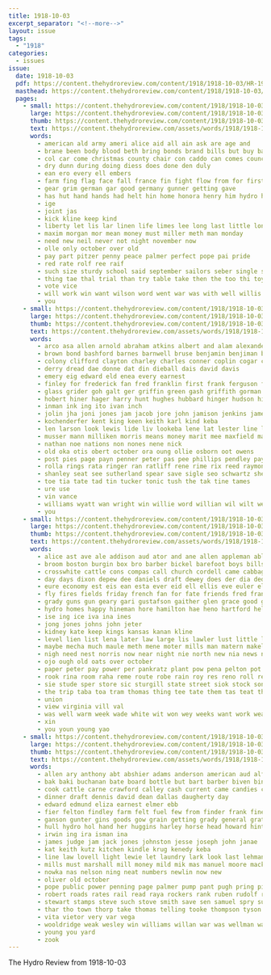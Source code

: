 ```yaml
---
title: 1918-10-03
excerpt_separator: "<!--more-->"
layout: issue
tags:
  - "1918"
categories:
  - issues
issue:
  date: 1918-10-03
  pdf: https://content.thehydroreview.com/content/1918/1918-10-03/HR-1918-10-03.pdf
  masthead: https://content.thehydroreview.com/content/1918/1918-10-03/masthead/HR-1918-10-03.jpg
  pages:
    - small: https://content.thehydroreview.com/content/1918/1918-10-03/small/HR-1918-10-03-01.jpg
      large: https://content.thehydroreview.com/content/1918/1918-10-03/large/HR-1918-10-03-01.jpg
      thumb: https://content.thehydroreview.com/content/1918/1918-10-03/thumbnails/HR-1918-10-03-01.jpg
      text: https://content.thehydroreview.com/assets/words/1918/1918-10-03/HR-1918-10-03-01.txt
      words:
        - american ald army ameri alice aid all ain ask are age and
        - brane been body blood beth bring bonds brand bills but buy bay bottle bank back bath bond better bill box best boys bitter
        - col car come christmas county chair con caddo can comes council
        - dry dunn during doing diess does done den duly
        - ean ero every ell embers
        - farm fing flag face fall france fin fight flow from for first filling fine fed
        - gear grim german gar good germany gunner getting gave
        - has hut hand hands had helt hin home honora henry him hydro hun
        - ige
        - joint jas
        - kick kline keep kind
        - liberty let lis lar linen life limes lee long last little lon
        - maxim morgan mor mean money must miller meth man monday
        - need new neil never not night november now
        - olle only october over old
        - pay part pitzer penny peace palmer perfect pope pai pride
        - red rate rolf ree raif
        - such size sturdy school said september sailors seber single standard store space stock session sam summer state star shells say standing see
        - thing tae thal trial than try table take then the too thi toy tag ten
        - vote vice
        - will work win want wilson word went war was with well willis winning week wear wei window welp worth works
        - you
    - small: https://content.thehydroreview.com/content/1918/1918-10-03/small/HR-1918-10-03-02.jpg
      large: https://content.thehydroreview.com/content/1918/1918-10-03/large/HR-1918-10-03-02.jpg
      thumb: https://content.thehydroreview.com/content/1918/1918-10-03/thumbnails/HR-1918-10-03-02.jpg
      text: https://content.thehydroreview.com/assets/words/1918/1918-10-03/HR-1918-10-03-02.txt
      words:
        - arco asa allen arnold abraham atkins albert and alam alexander are agi aton abate anderson all aas anthony ada abert areas
        - brown bond bashford barnes barnwell bruse benjamin benjiman brickson bala breckenridge best bilger bia ben bridge binger bing beck bingen balzer bor binge basinger bin
        - colony clifford clayton charley charles conner coplin cogar cure cot coli city car col cobb cox claude compton christian chapman crain county cao cornelius caddy
        - derry dread dae donne dat din dieball dais david davis
        - emery eig edward eld enea every earnest
        - finley for frederick fan fred franklin first frank ferguson folks floyd faker fant fisher faling
        - glass grider goh galt ger griffin green gash griffith gorman geoffroy golden gregory grebel
        - hobert hiner hager harry hunt hughes hubbard hinger hudson hineman hare henry hair hohn hiram howell hiam hinton harrison hunter hadley has hydro hower house haupt howerton howard hint hugh hin
        - inman ink ing ito ivan inch
        - jolin jha joni jones jam jacob jore john jamison jenkins james
        - kochenderfer kent king keen keith karl kind keba
        - len larson look lewis lide liv lookeba lene lat lester line luster lass lorren loo lillie looke lyon luther leslie lunsford leach leonard laske
        - musser mann milliken morris means money marit mee maxfield matter mate moritz mil mankin mankins men mase mineo marvin mills mail marlin moore manche mauk minton mogg marlett
        - nathan noe nations non nones nene nick
        - old oka otis obert october ora oung ollie osborn oot owens
        - post pies page payn penner peter pas pee phillips pendley payne paul pete per price pan pele priel
        - rolla rings rata ringer ran ratliff rene rime rix reed raymond richard rates rion rat
        - shanley seat see sutherland spear save sigle seo schwartz shelby suit step soult second sis samuel smith salyer stoner shannon simple smarr soon shiel stops sch
        - toe tia tate tad tin tucker tonic tush the tak tine tames
        - ure use
        - vin vance
        - williams wyatt wan wright win willie word willian wil wilt wensel weight wells wit webb wart wilson wine wilsie william will waller wash walter wiley willingham
        - you
    - small: https://content.thehydroreview.com/content/1918/1918-10-03/small/HR-1918-10-03-03.jpg
      large: https://content.thehydroreview.com/content/1918/1918-10-03/large/HR-1918-10-03-03.jpg
      thumb: https://content.thehydroreview.com/content/1918/1918-10-03/thumbnails/HR-1918-10-03-03.jpg
      text: https://content.thehydroreview.com/assets/words/1918/1918-10-03/HR-1918-10-03-03.txt
      words:
        - alice ast ave ale addison aud ator and ane allen appleman able all als anish akin are art agent anda august ark
        - broom boston burgin box bro barber bickel barefoot boys bills beth burns beckham best boxer been brom biven biel black bright bel bessie brown bros bolle brother but baptist bill big bottle back business both
        - crosswhite cattle cons compas call church cordell came cabbage canon cold calvin county corn cay can clay cloniger care camp car cos cedar carl cop caddo cine comp cox cope city clear
        - day days dixon depew dee daniels draft dewey does der dia ded dat dressing davis dir death dress
        - eure economy est eis ean esta ever eid ell ellis eve euler eli etna ely even eda
        - fly fires fields friday french fan for fate friends fred frank ferguson fron foe farm fin ford farmer fair fine from friend first fuel
        - grady guns gun geary gari gustafson gaither glen grace good goodly geen grow
        - hydro homes happy hineman hore hamilton hae heno hartford held hafer hert hartel heart has had her hud harriett heater hes hen hickey heads high hol heen hard hon hea henry hot home hold hun
        - ise ing ice iva ina ines
        - jong jones johns john jeter
        - kidney kate keep kings kansas kanan kline
        - level lien list lena later law large lis lawler lust little lady learn let lar loe last lion lehman lone lae light
        - maybe mecha much maule meth mene moter mills man matern makel mens moi maud morning many might monday more made monat martin miller maa mer mis meer mee mons miss milo most
        - nigh need nest norris now near night nie north new nia news nein neblett ning not nat
        - ojo ough old oats over october
        - paper peter pay power per pankratz plant pow pena pelton pot plett pata pitzer pic pies
        - rook rina room raha reme route robe rain roy res reno roll regular roger rae recker reynolds ren
        - sie stude sper store sic sturgill state street siok stock son school snyder sun sula set small short standard side see saturday sick sunday sons start sister sed sundar she sano siek sales service seed sergi smith second
        - the trip taba toa tram thomas thing tee tate them tas teat than tani tut throw train taken triplett tow trial tune tye texas tonne teach triplet
        - union
        - view virginia vill val
        - was well warm week wade white wit won wey weeks want work wear winsor wanton waste will wells watt weale wood win wire woods wife winters winton wan winning went write winter wyatt wheat with wait
        - xin
        - you youn young yao
    - small: https://content.thehydroreview.com/content/1918/1918-10-03/small/HR-1918-10-03-04.jpg
      large: https://content.thehydroreview.com/content/1918/1918-10-03/large/HR-1918-10-03-04.jpg
      thumb: https://content.thehydroreview.com/content/1918/1918-10-03/thumbnails/HR-1918-10-03-04.jpg
      text: https://content.thehydroreview.com/assets/words/1918/1918-10-03/HR-1918-10-03-04.txt
      words:
        - allen ary anthony abt abshier adams anderson american aud alfred all arms alfalfa atter alaina and allison ashworth arwood andy
        - bak baki buchanan bate board bottle but bart barber biven binge ber beach benjamin ballard bonds binger boards birth barnes bois bole been beh bale baker barnett brewton buy butler back bing buell bottles brown bingen
        - cook cattle carne crawford calley cash current came candies clerk christian cummings card company couch can cogar clinton charles county cross cullen cor cate charley claude carter cold
        - dinner draft dennis david dean dallas daugherty day
        - edward edmund eliza earnest elmer ebb
        - fier felton findley farm felt fuel few from finder frank fine for florida fisher
        - ganson gunter gins goods gow grain getting grady general grates given gray good george green gas gore
        - hull hydro hol hand her huggins harley horse head howard hint hot hilt hail harry held hamilton henry herschel houston hay haut has holt hollis hands hudson hagen hartley heus hinton hug hyde hensley hicks hunt harrison herbert harness helt
        - irwin ing ira isman ina
        - james judge jam jack jones johnston jesse joseph john janae
        - kat keith kutz kitchen kindle krug kenedy keba
        - line law lovell light lewie let laundry lark look last lehman lela lady lunch leon lin looke lee lewis levy lookeba life landon lean
        - mills must marshall mill money mild mik mas manuel moore mackey mare minton mett more mighty made
        - nowka nas nelson ning neat numbers newlin now new
        - oliver old october
        - pope public power penning page palmer pump pant pugh pring pipes pet penn phillip pounds park piano
        - robert roads rates rail read raya rockers rank ruben rudolf rion raine roland roberts reynolds ray rent risen
        - stewart stamps steve such stove smith save sen samuel spry supply special swarts sewing stoves sell sante staller stephen sample silo spin scott smoot strong set sone stay service soon self steel stock smyth said sale standard sandstedt shoats stanson sam son second saturday stafford stockton
        - thar tho town thorp take thomas telling tooke thompson tyson taylor the tae theron ton ted them tas
        - vita vietor very var vega
        - wooldridge weak wesley win williams willan war was wellman wally whitlow well will william wilson walter warren work wagon willis whitely waller weller willian witt winter
        - young you yard
        - zook
---
```


The Hydro Review from 1918-10-03

<!--more-->

